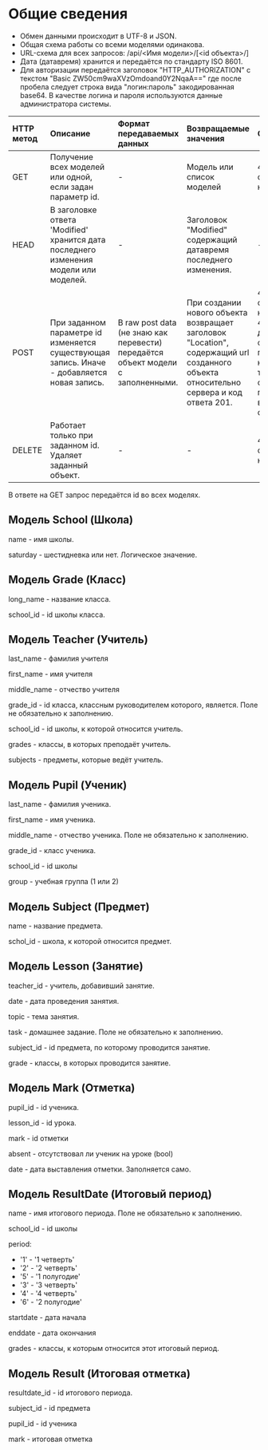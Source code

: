 # Общие сведения #
  * Обмен данными происходит в UTF-8 и JSON.
  * Общая схема работы со всеми моделями одинакова.
  * URL-схема для всех запросов: /api/<Имя модели>/[<id объекта>/]
  * Дата (датавремя) хранится и передаётся по стандарту ISO 8601.
  * Для авторизации передаётся заголовок "HTTP\_AUTHORIZATION" с текстом "Basic ZW50cm9waXVzOmdoand0Y2NqaA==" где после пробела следует строка вида "логин:пароль" закодированная base64. В качестве логина и пароля используются данные администратора системы.

| HTTP метод | Описание | Формат передаваемых данных | Возвращаемые значения | Ошибки |
|:-----------|:---------|:---------------------------|:----------------------|:-------|
| GET        | Получение всех моделей или одной, если задан параметр id. | -                          | Модель или список моделей | 404 - объект не найден. |
| HEAD       | В заголовке ответа 'Modified' хранится дата последнего изменения модели или моделей. | -                          |Заголовок "Modified" содержащий датавремя последнего изменения.	| -      |
| POST       | При заданном параметре id изменяется существующая запись. Иначе - добавляется новая запись. | В raw post data (не знаю как перевести) передаётся объект модели с заполненными. | При создании нового объекта возвращает заголовок "Location", содержащий url созданного объекта относительно сервера и код ответа 201. | 404 - объект не найден. 406 - данные формы переданы неверно. В теле ответа поля, вызвавшие ошибку. |
| DELETE     | Работает только при заданном id. Удаляет заданный объект. | -                          | -                     | 404 - объект не найден |

В ответе на GET запрос передаётся id во всех моделях.

## Модель School (Школа) ##

name - имя школы.

saturday - шестидневка или нет. Логическое значение.


## Модель Grade (Класс) ##

long\_name - название класса.

school\_id - id школы класса.


## Модель Teacher (Учитель) ##

last\_name - фамилия учителя

first\_name - имя учителя

middle\_name - отчество учителя

grade\_id - id класса, классным руководителем которого, является. Поле не обязательно к заполнению.

school\_id - id школы, к которой относится учитель.

grades - классы, в которых преподаёт учитель.

subjects - предметы, которые ведёт учитель.


## Модель Pupil (Ученик) ##

last\_name - фамилия ученика.

first\_name - имя ученика.

middle\_name - отчество ученика. Поле не обязательно к заполнению.

grade\_id - класс ученика.

school\_id - id школы

group - учебная группа (1 или 2)


## Модель Subject (Предмет) ##

name - название предмета.

schol\_id - школа, к которой относится предмет.


## Модель Lesson (Занятие) ##

teacher\_id - учитель, добавивший занятие.

date - дата проведения занятия.

topic - тема занятия.

task - домашнее задание. Поле не обязательно к заполнению.

subject\_id - id предмета, по которому проводится занятие.

grade - классы, в которых проводится занятие.


## Модель Mark (Отметка) ##

pupil\_id - id ученика.

lesson\_id - id урока.

mark - id отметки

absent - отсутствовал ли ученик на уроке (bool)

date - дата выставления отметки. Заполняется само.


## Модель ResultDate (Итоговый период) ##

name - имя итогового периода. Поле не обязательно к заполнению.

school\_id - id школы

period:
  * '1' -  '1 четверть'
  * '2' - '2 четверть'
  * '5' - '1 полугодие'
  * '3' - '3 четверть'
  * '4' - '4 четверть'
  * '6' - '2 полугодие'

startdate - дата начала

enddate - дата окончания

grades - классы, к которым относится этот итоговый период.


## Модель Result (Итоговая отметка) ##

resultdate\_id - id итогового периода.

subject\_id - id предмета

pupil\_id - id ученика

mark - итоговая отметка